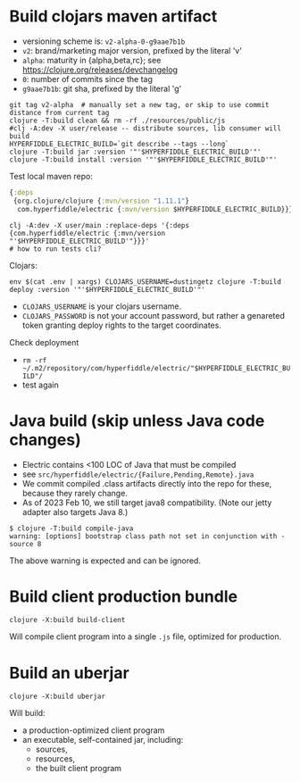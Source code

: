# Build clojars maven artifact

* versioning scheme is: `v2-alpha-0-g9aae7b1b`
* `v2`: brand/marketing major version, prefixed by the literal 'v'
* `alpha`: maturity in {alpha,beta,rc}; see https://clojure.org/releases/devchangelog 
* `0`: number of commits since the tag
* `g9aae7b1b`: git sha, prefixed by the literal 'g'


```shell
git tag v2-alpha  # manually set a new tag, or skip to use commit distance from current tag
clojure -T:build clean && rm -rf ./resources/public/js
#clj -A:dev -X user/release -- distribute sources, lib consumer will build
HYPERFIDDLE_ELECTRIC_BUILD=`git describe --tags --long`
clojure -T:build jar :version '"'$HYPERFIDDLE_ELECTRIC_BUILD'"'
clojure -T:build install :version '"'$HYPERFIDDLE_ELECTRIC_BUILD'"'
```

Test local maven repo:
```clojure
{:deps 
 {org.clojure/clojure {:mvn/version "1.11.1"}
  com.hyperfiddle/electric {:mvn/version $HYPERFIDDLE_ELECTRIC_BUILD}}}
```
```shell 
clj -A:dev -X user/main :replace-deps '{:deps {com.hyperfiddle/electric {:mvn/version "'$HYPERFIDDLE_ELECTRIC_BUILD'"}}}'
# how to run tests cli?
```

Clojars:

```shell
env $(cat .env | xargs) CLOJARS_USERNAME=dustingetz clojure -T:build deploy :version '"'$HYPERFIDDLE_ELECTRIC_BUILD'"'
```

- `CLOJARS_USERNAME` is your clojars username.
- `CLOJARS_PASSWORD` is not your account password, but rather a genareted token granting
deploy rights to the target coordinates.

Check deployment
- `rm -rf ~/.m2/repository/com/hyperfiddle/electric/"$HYPERFIDDLE_ELECTRIC_BUILD"/`
- test again

# Java build (skip unless Java code changes)

* Electric contains <100 LOC of Java that must be compiled
* see `src/hyperfiddle/electric/{Failure,Pending,Remote}.java`
* We commit compiled .class artifacts directly into the repo for these, because they rarely change.
* As of 2023 Feb 10, we still target java8 compatibility. (Note our jetty adapter also targets Java 8.)

```
$ clojure -T:build compile-java
warning: [options] bootstrap class path not set in conjunction with -source 8
```
The above warning is expected and can be ignored.


# Build client production bundle

```shell
clojure -X:build build-client
```
Will compile client program into a single `.js` file, optimized for production.


# Build an uberjar

```shell
clojure -X:build uberjar
```

Will build:
- a production-optimized client program
- an executable, self-contained jar, including:
  - sources,
  - resources,
  - the built client program
